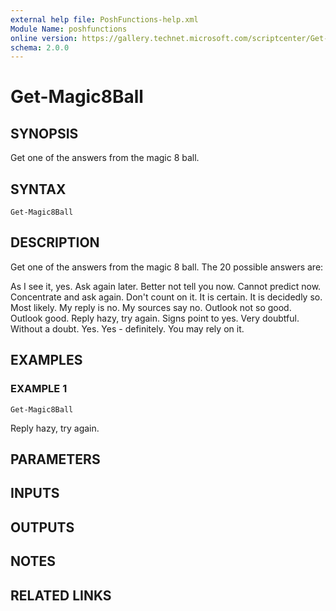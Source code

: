 ```yaml
---
external help file: PoshFunctions-help.xml
Module Name: poshfunctions
online version: https://gallery.technet.microsoft.com/scriptcenter/Get-MachineType-VM-or-ff43f3a9
schema: 2.0.0
---
```


# Get-Magic8Ball

## SYNOPSIS
Get one of the answers from the magic 8 ball.

## SYNTAX

```
Get-Magic8Ball
```

## DESCRIPTION
Get one of the answers from the magic 8 ball.
The 20 possible answers are:

As I see it, yes.
Ask again later.
Better not tell you now.
Cannot predict now.
Concentrate and ask again.
Don't count on it.
It is certain.
It is decidedly so.
Most likely.
My reply is no.
My sources say no.
Outlook not so good.
Outlook good.
Reply hazy, try again.
Signs point to yes.
Very doubtful.
Without a doubt.
Yes.
Yes - definitely.
You may rely on it.

## EXAMPLES

### EXAMPLE 1
```
Get-Magic8Ball
```

Reply hazy, try again.

## PARAMETERS

## INPUTS

## OUTPUTS

## NOTES

## RELATED LINKS
